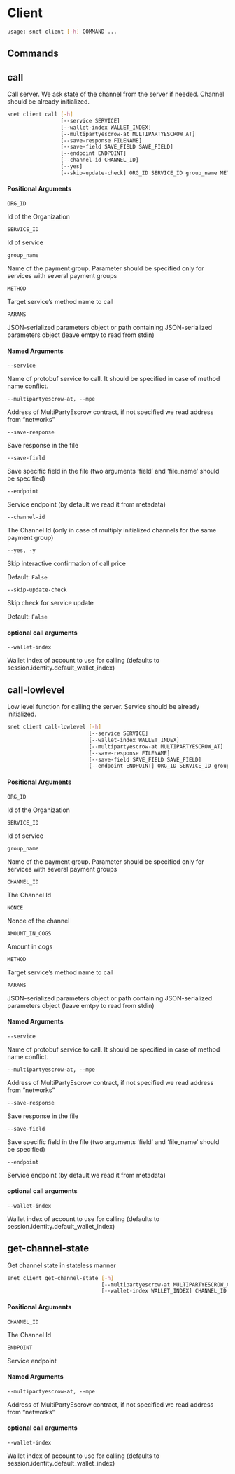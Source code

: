 # Client

```sh
usage: snet client [-h] COMMAND ...
```

## Commands

## call

Call server. We ask state of the channel from the server if needed. Channel
should be already initialized.

```sh
snet client call [-h]
                 [--service SERVICE]
                 [--wallet-index WALLET_INDEX]
                 [--multipartyescrow-at MULTIPARTYESCROW_AT]
                 [--save-response FILENAME]
                 [--save-field SAVE_FIELD SAVE_FIELD]
                 [--endpoint ENDPOINT]
                 [--channel-id CHANNEL_ID]
                 [--yes]
                 [--skip-update-check] ORG_ID SERVICE_ID group_name METHOD [PARAMS]
```

#### Positional Arguments

`ORG_ID`

    

Id of the Organization

`SERVICE_ID`

    

Id of service

`group_name`

    

Name of the payment group. Parameter should be specified only for services
with several payment groups

`METHOD`

    

Target service’s method name to call

`PARAMS`

    

JSON-serialized parameters object or path containing JSON-serialized
parameters object (leave emtpy to read from stdin)

#### Named Arguments

`--service`

    

Name of protobuf service to call. It should be specified in case of method
name conflict.

`--multipartyescrow-at, --mpe`

    

Address of MultiPartyEscrow contract, if not specified we read address from
“networks”

`--save-response`

    

Save response in the file

`--save-field`

    

Save specific field in the file (two arguments ‘field’ and ‘file_name’ should
be specified)

`--endpoint`

    

Service endpoint (by default we read it from metadata)

`--channel-id`

    

The Channel Id (only in case of multiply initialized channels for the same
payment group)

`--yes, -y`

    

Skip interactive confirmation of call price

Default: `False`

`--skip-update-check`

    

Skip check for service update

Default: `False`

#### optional call arguments

`--wallet-index`

    

Wallet index of account to use for calling (defaults to
session.identity.default_wallet_index)

## call-lowlevel

Low level function for calling the server. Service should be already
initialized.

```sh
snet client call-lowlevel [-h]
                          [--service SERVICE]
                          [--wallet-index WALLET_INDEX]
                          [--multipartyescrow-at MULTIPARTYESCROW_AT]
                          [--save-response FILENAME]
                          [--save-field SAVE_FIELD SAVE_FIELD]
                          [--endpoint ENDPOINT] ORG_ID SERVICE_ID group_name CHANNEL_ID NONCE AMOUNT_IN_COGS METHOD [PARAMS]
```

#### Positional Arguments

`ORG_ID`

    

Id of the Organization

`SERVICE_ID`

    

Id of service

`group_name`

    

Name of the payment group. Parameter should be specified only for services
with several payment groups

`CHANNEL_ID`

    

The Channel Id

`NONCE`

    

Nonce of the channel

`AMOUNT_IN_COGS`

    

Amount in cogs

`METHOD`

    

Target service’s method name to call

`PARAMS`

    

JSON-serialized parameters object or path containing JSON-serialized
parameters object (leave emtpy to read from stdin)

#### Named Arguments

`--service`

    

Name of protobuf service to call. It should be specified in case of method
name conflict.

`--multipartyescrow-at, --mpe`

    

Address of MultiPartyEscrow contract, if not specified we read address from
“networks”

`--save-response`

    

Save response in the file

`--save-field`

    

Save specific field in the file (two arguments ‘field’ and ‘file_name’ should
be specified)

`--endpoint`

    

Service endpoint (by default we read it from metadata)

#### optional call arguments

`--wallet-index`

    

Wallet index of account to use for calling (defaults to
session.identity.default_wallet_index)

## get-channel-state

Get channel state in stateless manner

```sh
snet client get-channel-state [-h]
                              [--multipartyescrow-at MULTIPARTYESCROW_AT]
                              [--wallet-index WALLET_INDEX] CHANNEL_ID ENDPOINT
```

#### Positional Arguments

`CHANNEL_ID`

    

The Channel Id

`ENDPOINT`

    

Service endpoint

#### Named Arguments

`--multipartyescrow-at, --mpe`

    

Address of MultiPartyEscrow contract, if not specified we read address from
“networks”

#### optional call arguments

`--wallet-index`

    

Wallet index of account to use for calling (defaults to
session.identity.default_wallet_index)

